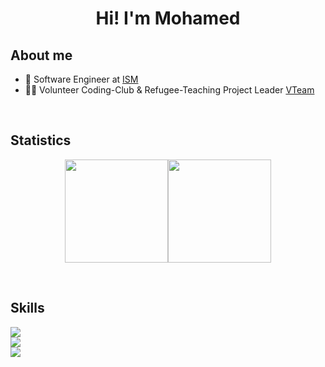 <h1 align="center">Hi! I'm Mohamed</h1>

<h2 align="left" font-weight="bold">About me</h2>

<ul>
  <li>💼 Software Engineer at <a href="https://ism-uk.com/">ISM</a></li>
  <li>👨‍🏫 Volunteer Coding-Club & Refugee-Teaching  Project Leader <a href="https://www.facebook.com/vteamessex/">VTeam</a></li>
</ul>

<br>

<h2>Statistics</h2>
<p align="center"><img align="center" height="165px" src="https://github-readme-stats.vercel.app/api?username=secretMeedo&count_private=true&show_icons=true&theme=tokyonight" /><img align="center" height="165px" src="https://github-readme-stats.vercel.app/api/top-langs/?username=secretMeedo&layout=compact&theme=aura&langs_count=9" />
</p>

<br>
<h2 align="left">Skills</h2>

<img src="https://skillicons.dev/icons?i=cs,dotnet,mysql,jenkins" /><br>
<img src="https://skillicons.dev/icons?i=html,css,js,ts,next,vercel,tailwind,vue,react,threejs" /><br>
<img src="https://skillicons.dev/icons?i=git,github,gitlab,raspberrypi,py" /><br><br>
